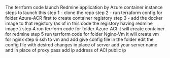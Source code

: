 The terrform code launch Redmine application by Azure container instance
steps to launch this
step 1 - clone the repo 
step 2 - run terraform config for folder Azure-ACR  first to create container registory 
step 3 - add the docker image to that registory (as of in this code  the registory having redmine image )
step 4  run terrform code for folder Azure-ACI  it will create container for redmine
step 5 run terrform code for folder Nginx-Vm it will create vm for nginx 
step 6 ssh to vm and add give config file in the folder edit the config file with desired changes in place of server add your server name and in place of proxy pass add ip address of ACI public ip 
